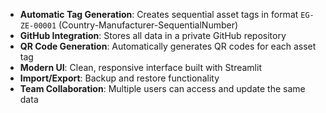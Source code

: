 - **Automatic Tag Generation**: Creates sequential asset tags in format `EG-ZE-00001` (Country-Manufacturer-SequentialNumber)
- **GitHub Integration**: Stores all data in a private GitHub repository
- **QR Code Generation**: Automatically generates QR codes for each asset tag
- **Modern UI**: Clean, responsive interface built with Streamlit
- **Import/Export**: Backup and restore functionality
- **Team Collaboration**: Multiple users can access and update the same data

